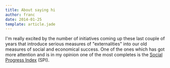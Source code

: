 ```yaml
---
title: About saying hi
author: franc
date: 2014-01-25
template: article.jade
---
```


I'm really excited by the number of initiatives coming up these last couple of years that introduce serious measures of "externalities" into our old measures of social and economical success. One of the ones which has got more attention and is in my opinion one of the most completes is the [Social Progress Index](http://www.socialprogressimperative.org) (SPI).